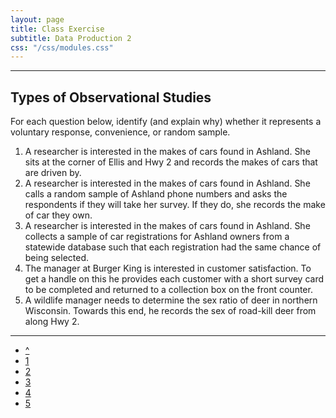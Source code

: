 ```yaml
---
layout: page
title: Class Exercise
subtitle: Data Production 2
css: "/css/modules.css"
---
```


----

## Types of Observational Studies
For each question below, identify (and explain why) whether it represents a voluntary response, convenience, or random sample.

1. A researcher is interested in the makes of cars found in Ashland.  She sits at the corner of Ellis and Hwy 2 and records the makes of cars that are driven by.
1. A researcher is interested in the makes of cars found in Ashland.  She calls a random sample of Ashland phone numbers and asks the respondents if they will take her survey.  If they do, she records the make of car they own.
1. A researcher is interested in the makes of cars found in Ashland.  She collects a sample of car registrations for Ashland owners from a statewide database such that each registration had the same chance of being selected.
1. The manager at Burger King is interested in customer satisfaction.  To get a handle on this he provides each customer with a short survey card to be completed and returned to a collection box on the front counter.
1. A wildlife manager needs to determine the sex ratio of deer in northern Wisconsin.  Towards this end, he records the sex of road-kill deer from along Hwy 2.

----

<div class="text-center">
<ul class="pagination pagination-lg">
  <li><a href="DataProduction.html">^</a></li>
  <li><a href="DataProduction_CE1.html">1</a></li>
  <li class="active"><a href="#">2</a></li>
  <li><a href="DataProduction_CE3.html">3</a></li>
  <li><a href="DataProduction_CE4.html">4</a></li>
  <li><a href="DataProduction_CE5.html">5</a></li>
</ul>

